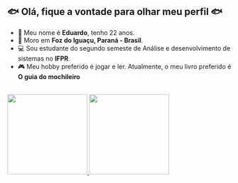 <h2>🐟 Olá, fique a vontade para olhar meu perfil 🐟</h2>


- 📄 Meu nome é <b>Eduardo</b>, tenho 22 anos.
- 📍 Moro em <b>Foz do Iguaçu, Paraná - Brasil</b>.
- 💻 Sou estudante do segundo semeste de Análise e desenvolvimento de sistemas no <b>IFPR</b>.
- 🎮 Meu hobby preferido é jogar e ler. Atualmente, o meu livro preferido é <b>O guia do mochileiro</b>
<br>

<div>
<a href="github.com/duduszchaida">
<img height=180em" src="https://github-readme-stats.vercel.app/api?username=duduszchaida&count_private=true&show_icons=true&theme=cobalt&include_all_commits=false&hide_rank=true"/>
<img height="180em" src="https://github-readme-stats.vercel.app/api/top-langs/?username=duduszchaida&theme=cobalt&layout=compact&langs=count"/>
  

</div>
                  

